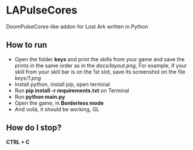 # LAPulseCores
DoomPulseCores-like addon for Lost Ark written in Python

## How to run
- Open the folder **keys** and print the skills from your game and save the prints in the same order as in the *docs/layout.png*, For example, if your skill from your skill bar is on the 1st slot, save its screenshot on the file *keys/1.png*
- Install python, install pip, open terminal
- Run **pip install -r requirements.txt** on Terminal
- Run **python main.py**
- Open the game, in **Borderless mode**
- And voilá, it should be working, GL

## How do I stop?
**CTRL + C**

